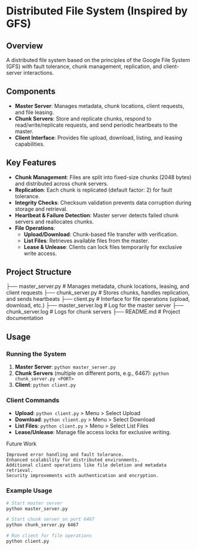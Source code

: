 
# Distributed File System (Inspired by GFS)

## Overview
A distributed file system based on the principles of the Google File System (GFS) with fault tolerance, chunk management, replication, and client-server interactions.

## Components
- **Master Server**: Manages metadata, chunk locations, client requests, and file leasing.
- **Chunk Servers**: Store and replicate chunks, respond to read/write/replicate requests, and send periodic heartbeats to the master.
- **Client Interface**: Provides file upload, download, listing, and leasing capabilities.

## Key Features
- **Chunk Management**: Files are split into fixed-size chunks (2048 bytes) and distributed across chunk servers.
- **Replication**: Each chunk is replicated (default factor: 2) for fault tolerance.
- **Integrity Checks**: Checksum validation prevents data corruption during storage and retrieval.
- **Heartbeat & Failure Detection**: Master server detects failed chunk servers and reallocates chunks.
- **File Operations**:
  - **Upload/Download**: Chunk-based file transfer with verification.
  - **List Files**: Retrieves available files from the master.
  - **Lease & Unlease**: Clients can lock files temporarily for exclusive write access.

## Project Structure
├── master_server.py # Manages metadata, chunk locations, leasing, and client requests 
├── chunk_server.py # Stores chunks, handles replication, and sends heartbeats 
├── client.py # Interface for file operations (upload, download, etc.) 
├── master_server.log # Log for the master server 
├── chunk_server.log # Logs for chunk servers 
├── README.md # Project documentation


## Usage

### Running the System
1. **Master Server**: `python master_server.py`
2. **Chunk Servers** (multiple on different ports, e.g., 6467): `python chunk_server.py <PORT>`
3. **Client**: `python client.py`

### Client Commands
- **Upload**: `python client.py` > Menu > Select Upload
- **Download**: `python client.py` > Menu > Select Download
- **List Files**: `python client.py` > Menu > Select List Files
- **Lease/Unlease**: Manage file access locks for exclusive writing.


Future Work

    Improved error handling and fault tolerance.
    Enhanced scalability for distributed environments.
    Additional client operations like file deletion and metadata retrieval.
    Security improvements with authentication and encryption.
    
    
### Example Usage
```bash
# Start master server
python master_server.py

# Start chunk server on port 6467
python chunk_server.py 6467

# Run client for file operations
python client.py

